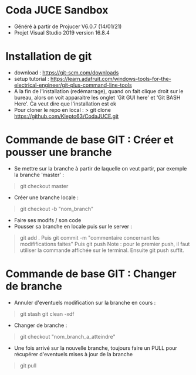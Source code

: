 # Coda JUCE Sandbox
- Généré à partir de Projucer V6.0.7 (14/01/21)
- Projet Visual Studio 2019 version 16.8.4

# Installation de git 
- download : https://git-scm.com/downloads
- setup tutorial  : https://learn.adafruit.com/windows-tools-for-the-electrical-engineer/git-plus-command-line-tools
- A la fin de l'installation (redémarrage), quand on fait clique droit sur le bureau, alors on voit apparaitre les onglet 'Git GUI here' et 'Git BASH Here'. Ca veut dire que l'installation est ok
- Pour cloner le repo en local : > git clone https://github.com/Klepto63/CodaJUCE.git

# Commande de base GIT : Créer et pousser une branche
- Se mettre sur la branche à partir de laquelle on veut partir, par exemple la branche 'master'  : 
>git checkout master
- Créer une branche locale :
>git checkout -b "nom_branch"
- Faire ses modifs / son code
- Pousser sa branche en locale puis sur le server :
> git add .
Puis
> git commit -m "commentaire concernant les modififications faites"
Puis
> git push 
Note : pour le premier push, il faut utiliser la commande affichée sur le terminal. Ensuite git push suffit.

# Commande de base GIT : Changer de branche
- Annuler d'eventuels modification sur la branche en cours :
> git stash
> git clean -xdf
- Changer de branche :
> git checkout "nom_branch_a_atteindre"
- Une fois arrivé sur la nouvelle branche, toujours faire un PULL pour récupérer d'eventuels mises à jour de la branche
> git pull

#
